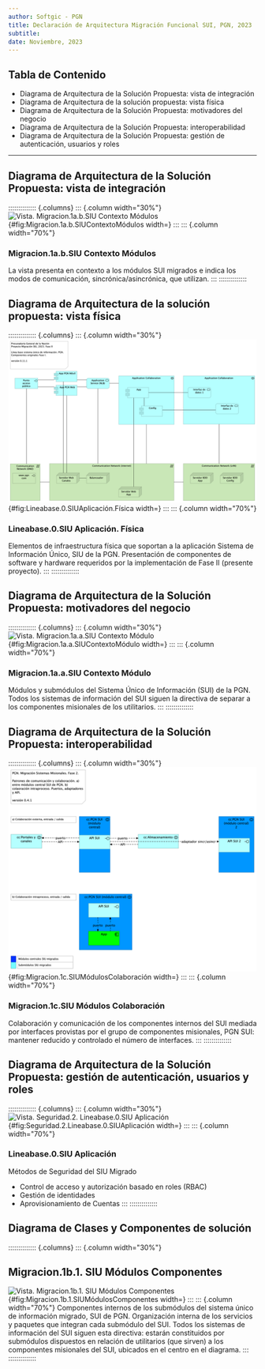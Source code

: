```yaml
---
author: Softgic - PGN
title: Declaración de Arquitectura Migración Funcional SUI, PGN, 2023
subtitle: 
date: Noviembre, 2023
---
```


## Tabla de Contenido
* Diagrama de Arquitectura de la Solución Propuesta: vista de integración
* Diagrama de Arquitectura de la solución propuesta: vista física
* Diagrama de Arquitectura de la Solución Propuesta: motivadores del negocio
* Diagrama de Arquitectura de la Solución Propuesta: interoperabilidad
* Diagrama de Arquitectura de la Solución Propuesta: gestión de autenticación, usuarios y roles

------

## Diagrama de Arquitectura de la Solución Propuesta: vista de integración
:::::::::::::: {.columns}
::: {.column width="30%"}
![Vista. Migracion.1a.b.SIU Contexto Módulos](images/Migracion.1a.b.SIUContextoMódulos.png){#fig:Migracion.1a.b.SIUContextoMódulos width=}
:::
::: {.column width="70%"}
### Migracion.1a.b.SIU Contexto Módulos
La vista presenta en contexto a los módulos SUI migrados e indica los modos de comunicación, sincrónica/asincrónica, que utilizan.
:::
::::::::::::::


## Diagrama de Arquitectura de la solución propuesta: vista física
:::::::::::::: {.columns}
::: {.column width="30%"}
![Vista. Lineabase.0.SIU Aplicación. Física](images/Lineabase.0.SIUAplicación.Física.png){#fig:Lineabase.0.SIUAplicación.Física width=}
:::
::: {.column width="70%"}
### Lineabase.0.SIU Aplicación. Física
Elementos de infraestructura física que soportan a la aplicación Sistema de Información Único, SIU de la PGN. Presentación de componentes de software y hardware requeridos por la implementación de Fase II (presente proyecto).
:::
::::::::::::::


## Diagrama de Arquitectura de la Solución Propuesta: motivadores del negocio
:::::::::::::: {.columns}
::: {.column width="30%"}
![Vista. Migracion.1a.a.SIU Contexto Módulo](images/Migracion.1a.a.SIUContextoMódulo.png){#fig:Migracion.1a.a.SIUContextoMódulo width=}
:::
::: {.column width="70%"}
### Migracion.1a.a.SIU Contexto Módulo
Módulos y submódulos del Sistema Único de Información (SUI) de la PGN. Todos los sistemas de información del SUI siguen la directiva de separar a los componentes misionales de los utilitarios.
:::
::::::::::::::


## Diagrama de Arquitectura de la Solución Propuesta: interoperabilidad
:::::::::::::: {.columns}
::: {.column width="30%"}
![Vista. Migracion.1c.SIU Módulos Colaboración](images/Migracion.1c.SIUMódulosColaboración.png){#fig:Migracion.1c.SIUMódulosColaboración width=}
:::
::: {.column width="70%"}
### Migracion.1c.SIU Módulos Colaboración
Colaboración y comunicación de los componentes internos del SUI mediada por interfaces provistas por el grupo de componentes misionales, PGN SUI: mantener reducido y controlado el número de interfaces.
:::
::::::::::::::


## Diagrama de Arquitectura de la Solución Propuesta: gestión de autenticación, usuarios y roles
:::::::::::::: {.columns}
::: {.column width="30%"}
![Vista. Seguridad.2. Lineabase.0.SIU Aplicación](images/Seguridad.2.Lineabase.0.SIUAplicación.png){#fig:Seguridad.2.Lineabase.0.SIUAplicación width=}
:::
::: {.column width="70%"}
### Lineabase.0.SIU Aplicación
Métodos de Seguridad del SIU Migrado

* Control de acceso y autorización basado en roles (RBAC)
* Gestión de identidades
* Aprovisionamiento de Cuentas
:::
::::::::::::::


## Diagrama de Clases y Componentes de solución
:::::::::::::: {.columns}
::: {.column width="30%"}
## Migracion.1b.1. SIU Módulos Componentes
![Vista. Migracion.1b.1. SIU Módulos Componentes](images/Migracion.1b.1.SIUMódulosComponentes.png){#fig:Migracion.1b.1.SIUMódulosComponentes width=}
:::
::: {.column width="70%"}
Componentes internos de los submódulos del sistema único de información migrado, SUI de PGN. Organización interna de los servicios y paquetes que integran cada submódulo del SUI. Todos los sistemas de información del SUI siguen esta directiva: estarán constituidos por submódulos dispuestos en relación de utilitarios (que sirven) a los componentes misionales del SUI, ubicados en el centro en el diagrama.
:::
::::::::::::::
